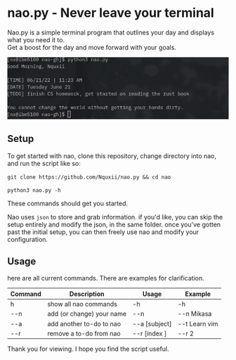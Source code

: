 # nao.py - Never leave your terminal

Nao.py is a simple terminal program that outlines your day and displays what you need it to. \
Get a boost for the day and move forward with your goals.

![setup of script](https://github.com/Nquxii/nao/blob/main/img/demonstration.png?raw=true)
  
## Setup

To get started with nao, clone this repository, change directory into nao, and run the script like so:

```
git clone https://github.com/Nquxii/nao.py && cd nao
```
```
python3 nao.py -h 
```

These commands should get you started.

Nao uses `json` to store and grab information. if you'd like, you can skip the setup entirely and modify the json, in the same folder.
once you've gotten past the initial setup, you can then freely use nao and modify your configuration.


## Usage

here are all current commands. There are examples for clarification.

| Command | Description | Usage | Example |
|------| ----------------------------------------- | ------------------------------------------------------------------------- | ----------------- |
| h    | show all nao commands                     | -h                                                                        | -h                |
| --n  | add (or change) your name                 | --n                                                                       | --n Mikasa        |
| --a  | add another to-do to nao                  | --a [subject]                                                             | --t Learn vim     |
| --r  | remove a to-do from nao                   | --r [index  ]                                                             | --r 2             | 


Thank you for viewing. I hope you find the script useful.
